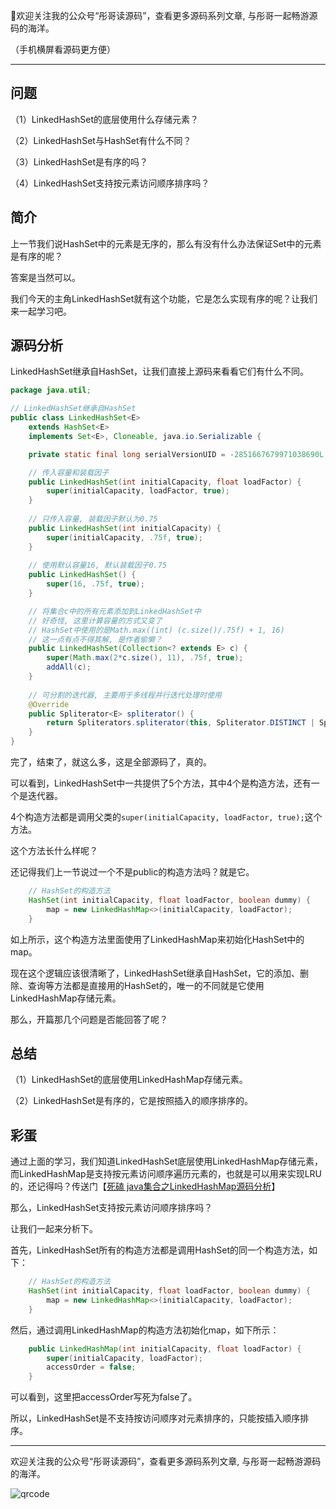 🖕欢迎关注我的公众号“彤哥读源码”，查看更多源码系列文章, 与彤哥一起畅游源码的海洋。 

（手机横屏看源码更方便）

---

## 问题

（1）LinkedHashSet的底层使用什么存储元素？

（2）LinkedHashSet与HashSet有什么不同？

（3）LinkedHashSet是有序的吗？

（4）LinkedHashSet支持按元素访问顺序排序吗？

## 简介

上一节我们说HashSet中的元素是无序的，那么有没有什么办法保证Set中的元素是有序的呢？

答案是当然可以。

我们今天的主角LinkedHashSet就有这个功能，它是怎么实现有序的呢？让我们来一起学习吧。

## 源码分析

LinkedHashSet继承自HashSet，让我们直接上源码来看看它们有什么不同。

```java
package java.util;

// LinkedHashSet继承自HashSet
public class LinkedHashSet<E>
    extends HashSet<E>
    implements Set<E>, Cloneable, java.io.Serializable {

    private static final long serialVersionUID = -2851667679971038690L;

    // 传入容量和装载因子
    public LinkedHashSet(int initialCapacity, float loadFactor) {
        super(initialCapacity, loadFactor, true);
    }
    
    // 只传入容量, 装载因子默认为0.75
    public LinkedHashSet(int initialCapacity) {
        super(initialCapacity, .75f, true);
    }
    
    // 使用默认容量16, 默认装载因子0.75
    public LinkedHashSet() {
        super(16, .75f, true);
    }

    // 将集合c中的所有元素添加到LinkedHashSet中
    // 好奇怪, 这里计算容量的方式又变了
    // HashSet中使用的是Math.max((int) (c.size()/.75f) + 1, 16)
    // 这一点有点不得其解, 是作者偷懒？
    public LinkedHashSet(Collection<? extends E> c) {
        super(Math.max(2*c.size(), 11), .75f, true);
        addAll(c);
    }
    
    // 可分割的迭代器, 主要用于多线程并行迭代处理时使用
    @Override
    public Spliterator<E> spliterator() {
        return Spliterators.spliterator(this, Spliterator.DISTINCT | Spliterator.ORDERED);
    }
}

```

完了，结束了，就这么多，这是全部源码了，真的。

可以看到，LinkedHashSet中一共提供了5个方法，其中4个是构造方法，还有一个是迭代器。

4个构造方法都是调用父类的`super(initialCapacity, loadFactor, true);`这个方法。

这个方法长什么样呢？

还记得我们上一节说过一个不是public的构造方法吗？就是它。

```java
    // HashSet的构造方法
    HashSet(int initialCapacity, float loadFactor, boolean dummy) {
        map = new LinkedHashMap<>(initialCapacity, loadFactor);
    }
```

如上所示，这个构造方法里面使用了LinkedHashMap来初始化HashSet中的map。

现在这个逻辑应该很清晰了，LinkedHashSet继承自HashSet，它的添加、删除、查询等方法都是直接用的HashSet的，唯一的不同就是它使用LinkedHashMap存储元素。

那么，开篇那几个问题是否能回答了呢？

## 总结

（1）LinkedHashSet的底层使用LinkedHashMap存储元素。

（2）LinkedHashSet是有序的，它是按照插入的顺序排序的。

## 彩蛋

通过上面的学习，我们知道LinkedHashSet底层使用LinkedHashMap存储元素，而LinkedHashMap是支持按元素访问顺序遍历元素的，也就是可以用来实现LRU的，还记得吗？传送门【[死磕 java集合之LinkedHashMap源码分析](https://mp.weixin.qq.com/s/2MAZldmPL_BORxIKoPh09w)】

那么，LinkedHashSet支持按元素访问顺序排序吗？

让我们一起来分析下。

首先，LinkedHashSet所有的构造方法都是调用HashSet的同一个构造方法，如下：

```java
    // HashSet的构造方法
    HashSet(int initialCapacity, float loadFactor, boolean dummy) {
        map = new LinkedHashMap<>(initialCapacity, loadFactor);
    }
```

然后，通过调用LinkedHashMap的构造方法初始化map，如下所示：

```java
    public LinkedHashMap(int initialCapacity, float loadFactor) {
        super(initialCapacity, loadFactor);
        accessOrder = false;
    }
```

可以看到，这里把accessOrder写死为false了。

所以，LinkedHashSet是不支持按访问顺序对元素排序的，只能按插入顺序排序。

---

欢迎关注我的公众号“彤哥读源码”，查看更多源码系列文章, 与彤哥一起畅游源码的海洋。

![qrcode](https://gitee.com/alan-tang-tt/yuan/raw/master/死磕%20java集合系列/resource/qrcode_ss.jpg)

